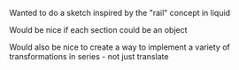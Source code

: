 Wanted to do a sketch inspired by the "rail" concept in liquid

Would be nice if each section could be an object

Would also be nice to create a way to implement a variety of transformations in series - not just translate
